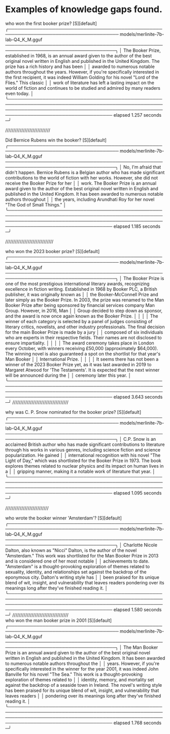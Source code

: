 # Examples of knowledge gaps found.


who won the first booker prize?                                                                                                                                                                 [S][default]
╭───────────────────────────────────────────────────────────────────────────────────── models/merlinite-7b-lab-Q4_K_M.gguf ─────────────────────────────────────────────────────────────────────────────────────╮
│ The Booker Prize, established in 1968, is an annual award given to the author of the best original novel written in English and published in the United Kingdom. The prize has a rich history and has been    │
│ awarded to numerous notable authors throughout the years. However, if you're specifically interested in the first recipient, it was indeed William Golding for his novel "Lord of the Flies." This classic    │
│ work of literature has left a lasting impact on the world of fiction and continues to be studied and admired by many readers even today.                                                                      │
╰─────────────────────────────────────────────────────────────────────────────────────────────────────────────────────────────────────────────────────────────────────────────────────── elapsed 1.257 seconds ─╯


////////////////////////////

 Did Bernice Rubens win the booker?                                                                                                                                                              [S][default]
╭───────────────────────────────────────────────────────────────────────────────────── models/merlinite-7b-lab-Q4_K_M.gguf ─────────────────────────────────────────────────────────────────────────────────────╮
│ No, I'm afraid that didn't happen. Bernice Rubens is a Belgian author who has made significant contributions to the world of fiction with her works. However, she did not receive the Booker Prize for her    │
│ work. The Booker Prize is an annual award given to the author of the best original novel written in English and published in the United Kingdom. It has been awarded to numerous notable authors throughout   │
│ the years, including Arundhati Roy for her novel "The God of Small Things."                                                                                                                                   │
╰─────────────────────────────────────────────────────────────────────────────────────────────────────────────────────────────────────────────────────────────────────────────────────── elapsed 1.185 seconds ─╯

//////////////////////////////

 who won the 2023 booker prize?                                                                                                                                                                  [S][default]
╭───────────────────────────────────────────────────────────────────────────────────── models/merlinite-7b-lab-Q4_K_M.gguf ─────────────────────────────────────────────────────────────────────────────────────╮
│ The Booker Prize is one of the most prestigious international literary awards, recognizing excellence in fiction writing. Established in 1968 by Booker PLC, a British publisher, it was originally known as  │
│ the Booker-McConnell Prize and later simply as the Booker Prize. In 2003, the prize was renamed to the Man Booker Prize after being sponsored by financial services company Man Group. However, in 2016, Man  │
│ Group decided to step down as sponsor, and the award is now once again known as the Booker Prize.                                                                                                             │
│                                                                                                                                                                                                               │
│ The winner of each category is selected by a panel of judges consisting of literary critics, novelists, and other industry professionals. The final decision for the main Booker Prize is made by a jury      │
│ composed of six individuals who are experts in their respective fields. Their names are not disclosed to ensure impartiality.                                                                                 │
│                                                                                                                                                                                                               │
│ The award ceremony takes place in London every October, with winners receiving £50,000 (approximately $64,000). The winning novel is also guaranteed a spot on the shortlist for that year's Man Booker       │
│ International Prize.                                                                                                                                                                                          │
│                                                                                                                                                                                                               │
│ It seems there has not been a winner of the 2023 Booker Prize yet, as it was last awarded in 2019 to Margaret Atwood for 'The Testaments'. It is expected that the next winner will be announced during the   │
│ ceremony later this year.                                                                                                                                                                                     │
╰─────────────────────────────────────────────────────────────────────────────────────────────────────────────────────────────────────────────────────────────────────────────────────── elapsed 3.643 seconds ─╯
///////////////////////////////////

 why was C. P. Snow nominated for the booker prize?                                                                                                                                              [S][default]
╭───────────────────────────────────────────────────────────────────────────────────── models/merlinite-7b-lab-Q4_K_M.gguf ─────────────────────────────────────────────────────────────────────────────────────╮
│ C.P. Snow is an acclaimed British author who has made significant contributions to literature through his works in various genres, including science fiction and science popularization. He gained            │
│ international recognition with his novel "The Light of Day," which was shortlisted for the Booker Prize in 1973. The book explores themes related to nuclear physics and its impact on human lives in a       │
│ gripping manner, making it a notable work of literature that year.                                                                                                                                            │
╰─────────────────────────────────────────────────────────────────────────────────────────────────────────────────────────────────────────────────────────────────────────────────────── elapsed 1.095 seconds ─╯

///////////////////////////

 who wrote the booker winner 'Amsterdam'?                                                                                                                                                        [S][default]
╭───────────────────────────────────────────────────────────────────────────────────── models/merlinite-7b-lab-Q4_K_M.gguf ─────────────────────────────────────────────────────────────────────────────────────╮
│ Charlotte Nicole Dalton, also known as "Nicci" Dalton, is the author of the novel "Amsterdam." This work was shortlisted for the Man Booker Prize in 2013 and is considered one of her most notable           │
│ achievements to date. "Amsterdam" is a thought-provoking exploration of themes related to sexuality, identity, and relationships set against the backdrop of the eponymous city. Dalton's writing style has   │
│ been praised for its unique blend of wit, insight, and vulnerability that leaves readers pondering over its meanings long after they've finished reading it.                                                  │
╰─────────────────────────────────────────────────────────────────────────────────────────────────────────────────────────────────────────────────────────────────────────────────────── elapsed 1.580 seconds ─╯
///////////////////////////////////        
who won the man booker prize in 2001                                                                                                                                                            [S][default]
╭───────────────────────────────────────────────────────────────────────────────────── models/merlinite-7b-lab-Q4_K_M.gguf ─────────────────────────────────────────────────────────────────────────────────────╮
│ The Man Booker Prize is an annual award given to the author of the best original novel written in English and published in the United Kingdom. It has been awarded to numerous notable authors throughout the │
│ years. However, if you're specifically interested in the winner for the year 2001, it was indeed John Banville for his novel "The Sea." This work is a thought-provoking exploration of themes related to     │
│ identity, memory, and mortality set against the backdrop of a seaside town in Ireland. The novel's writing style has been praised for its unique blend of wit, insight, and vulnerability that leaves readers │
│ pondering over its meanings long after they've finished reading it.                                                                                                                                           │
╰─────────────────────────────────────────────────────────────────────────────────────────────────────────────────────────────────────────────────────────────────────────────────────── elapsed 1.768 seconds ─╯